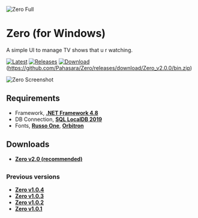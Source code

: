 ![Zero Full](https://user-images.githubusercontent.com/46932317/225497619-0204744e-d57e-4c39-a839-9c067f52f3fa.png)

# Zero (for Windows)

A simple UI to manage TV shows that u r watching.

[![Latest](https://img.shields.io/badge/release-latest-red)](https://github.com/Pahasara/Zero/releases/latest)
[![Releases](https://img.shields.io/badge/releases-all-informational)](https://github.com/Pahasara/Zero#downloads)
[![Download](https://img.shields.io/badge/download-v2.0-brightgreen)](https://img.shields.io/badge/-Download-brightgreen)(https://github.com/Pahasara/Zero/releases/download/Zero_v2.0.0/bin.zip)

![Zero Screenshot](https://user-images.githubusercontent.com/46932317/225495197-bc40235e-c1da-4a38-8d82-21cc177ce459.png)

## Requirements
* Framework, **[.NET Framework 4.8](https://dotnet.microsoft.com/en-us/download/dotnet-framework/thank-you/net48-offline-installer)**
* DB Connection, **[SQL LocalDB 2019](https://download.microsoft.com/download/7/c/1/7c14e92e-bdcb-4f89-b7cf-93543e7112d1/SqlLocalDB.msi)**
* Fonts, **[Russo One](https://fonts.google.com/specimen/Russo+One)**, **[Orbitron](https://fonts.google.com/specimen/Orbitron)**

## Downloads
* **[Zero v2.0 (recommended)](https://github.com/Pahasara/Zero/releases/download/Zero_v2.0.0/bin.zip)**

##
### Previous versions
* **[Zero v1.0.4](https://github.com/Pahasara/Zero/releases/download/Zero_v1.0.4/bin.zip)**
* **[Zero v1.0.3](https://github.com/Pahasara/Zero/releases/download/Zero_v1.0.3/bin.zip)**
* **[Zero v1.0.2](https://github.com/Pahasara/Zero/releases/download/Zero_v1.0.2/bin.zip)**
* **[Zero v1.0.1](https://github.com/Pahasara/Zero/releases/download/Zero_v1.0.1/bin.zip)**
